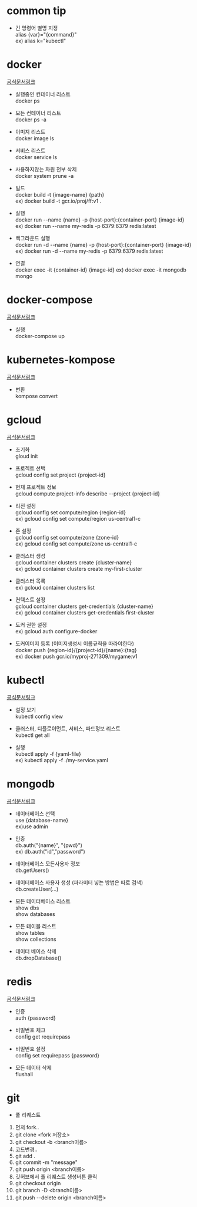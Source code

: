 # common tip  
- 긴 명령어 별명 지정  
alias {var}="{command}"  
ex) alias k="kubectl"  


# docker 
[공식문서링크](https://docs.docker.com/engine/reference/commandline/cli/)  
- 실행중인 컨테이너 리스트  
docker ps  
  
- 모든 컨테이너 리스트  
docker ps -a  
  
- 이미지 리스트  
docker image ls  
  
- 서비스 리스트  
docker service ls  
  
- 사용하지않는 자원 전부 삭제  
docker system prune -a  
  
- 빌드  
docker build -t {image-name} {path}  
ex) docker build -t gcr.io/proj/ff:v1 .  
  
- 실행  
docker run --name {name} -p {host-port}:{container-port} {image-id}  
ex) docker run --name my-redis -p 6379:6379 redis:latest  
  
- 백그라운드 실행    
docker run -d --name {name} -p {host-port}:{container-port} {image-id}    
ex) docker run -d --name my-redis -p 6379:6379 redis:latest  

- 연결   
docker exec -it {container-id} {image-id}
ex) docker exec -it mongodb mongo

# docker-compose 
[공식문서링크](https://docs.docker.com/compose/reference/)   
- 실행  
docker-compose up  

# kubernetes-kompose 
[공식문서링크](https://kubernetes.io/docs/tasks/configure-pod-container/translate-compose-kubernetes/)  
- 변환  
kompose convert  
  
# gcloud 
[공식문서링크](https://cloud.google.com/sdk/gcloud?hl=ko)  
- 초기화  
gloud init  
  
- 프로젝트 선택  
gcloud config set project {project-id}  
  
- 현재 프로젝트 정보  
gcloud compute project-info describe --project {project-id}  
  
- 리전 설정    
gcloud config set compute/region {region-id}  
ex) gcloud config set compute/region us-central1-c  
  
- 존 설정    
gcloud config set compute/zone {zone-id}  
ex) gcloud config set compute/zone us-central1-c  
  
- 클러스터 생성  
gcloud container clusters create {cluster-name}  
ex) gcloud container clusters create my-first-cluster  
  
- 클러스터 목록  
ex) gcloud container clusters list  
  
- 컨텍스트 설정  
gcloud container clusters get-credentials {cluster-name}  
ex) gcloud container clusters get-credentials first-cluster  
  
- 도커 권한 설정  
ex) gcloud auth configure-docker  
  
- 도커이미지 등록 (이미지생성시 이름규칙을 따라야한다)  
docker push {region-id}/{project-id}/{name}:{tag}  
ex) docker push gcr.io/myproj-271309/mygame:v1    

# kubectl 
[공식문서링크](https://kubernetes.io/ko/docs/reference/kubectl/cheatsheet/)  
- 설정 보기  
kubectl config view    
  
- 클러스터, 디플로이먼트, 서비스, 파드정보 리스트  
kubectl get all  
  
- 실행  
kubectl apply -f {yaml-file}  
ex) kubectl apply -f ./my-service.yaml  


# mongodb 
[공식문서링크](https://docs.mongodb.com/manual/mongo/)  
- 데이터베이스 선택  
use {database-name}  
ex)use admin  
  
- 인증  
db.auth("{name}", "{pwd}")  
ex) db.auth("id","password")  
  
- 데이터베이스 모든사용자 정보  
db.getUsers()  
  
- 데이터베이스 사용자 생성 (파라미터 넣는 방법은 따로 검색)  
db.createUser(...)     
  
- 모든 데이터베이스 리스트   
show dbs  
show databases  
  
- 모든 테이블 리스트  
show tables  
show collections  
  
- 데이터 베이스 삭제  
db.dropDatabase()  

# redis 
[공식문서링크](https://redis.io/topics/rediscli)  
- 인증  
auth {password}  

- 비밀번호 체크  
config get requirepass  

- 비밀번호 설정  
config set requirepass {password}  
  
- 모든 데이터 삭제  
flushall  




# git
- 풀 리퀘스트
1. 먼저 fork..    
2. git clone <fork 저장소>  
3. git checkout -b <branch이름>   
4. 코드변경..  
5. git add .  
6. git commit -m "message"  
7. git push origin <branch이름>  
8. 깃허브에서 풀 리퀘스트 생성버튼 클릭  
9. git checkout origin  
10. git branch -D <branch이름>
11. git push --delete origin <branch이름>

